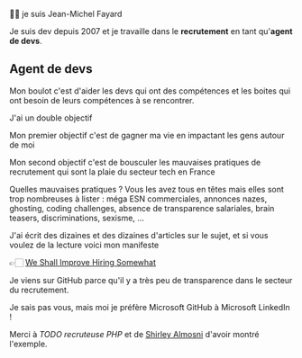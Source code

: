 👋🏻 je suis Jean-Michel Fayard

Je suis dev depuis 2007 et je travaille dans le **recrutement** en tant qu'**agent de devs**.

## Agent de devs

Mon boulot c'est d'aider les devs qui ont des compétences et les boites qui ont besoin de leurs compétences à se rencontrer.

J'ai un double objectif

Mon premier objectif c'est de gagner ma vie en impactant les gens autour de moi

Mon second objectif c'est de bousculer les mauvaises pratiques de recrutement qui sont la plaie du secteur tech en France

Quelles mauvaises pratiques ? Vous les avez tous en têtes mais elles sont trop nombreuses à lister : méga ESN commerciales, annonces nazes, ghosting, coding challenges, absence de transparence salariales, brain teasers, discriminations, sexisme, ...

J'ai écrit des dizaines et des dizaines d'articles sur le sujet, et si vous voulez de la lecture voici mon manifeste

👉🏻  [We Shall Improve Hiring Somewhat](https://dev.to/jmfayard/we-shall-improve-hiring-somewhat-1ip2) 


Je viens sur GitHub parce qu'il y a très peu de transparence dans le secteur du recrutement.

Je sais pas vous, mais moi je préfère Microsoft GitHub à Microsoft LinkedIn !

Merci à  _TODO recruteuse PHP_ et de [Shirley Almosni](https://github.com/AlmosniShirley/JobsBuildRH) d'avoir montré l'exemple.

